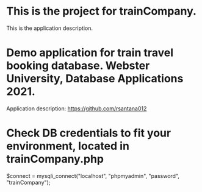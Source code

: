 # This is the project for trainCompany.
This is the application description. 

# Demo application for train travel booking database. Webster University, Database Applications 2021.
Application description:  https://github.com/rsantana012

# Check DB credentials to fit your environment, located in trainCompany.php
$connect = mysqli_connect("localhost", "phpmyadmin", "password", "trainCompany");
